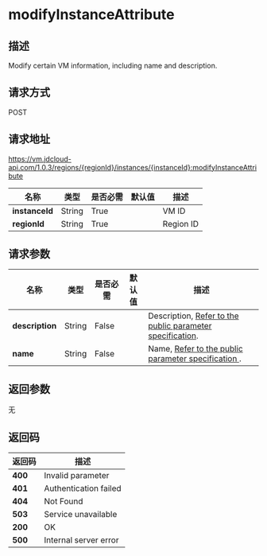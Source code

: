 # modifyInstanceAttribute


## 描述
Modify certain VM information, including name and description.


## 请求方式
POST

## 请求地址
https://vm.jdcloud-api.com/1.0.3/regions/{regionId}/instances/{instanceId}:modifyInstanceAttribute

|名称|类型|是否必需|默认值|描述|
|---|---|---|---|---|
|**instanceId**|String|True| |VM ID|
|**regionId**|String|True| |Region ID|

## 请求参数
|名称|类型|是否必需|默认值|描述|
|---|---|---|---|---|
|**description**|String|False| |Description, <a href='https://www.jdcloud.com/help/detail/3870/isCatalog/1'>Refer to the public parameter specification</a>.|
|**name**|String|False| |Name, <a href='https://www.jdcloud.com/help/detail/3870/isCatalog/1'>Refer to the public parameter specification </a>.|


## 返回参数
无


## 返回码
|返回码|描述|
|---|---|
|**400**|Invalid parameter|
|**401**|Authentication failed|
|**404**|Not Found  |
|**503**|Service unavailable|
|**200**|OK|
|**500**|Internal server error|
